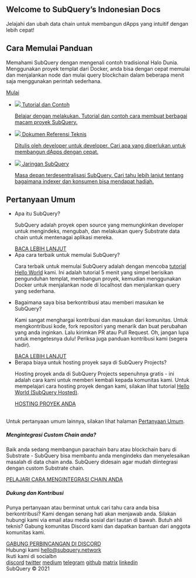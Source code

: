 <link rel="stylesheet" href="/assets/style/welcome.css" as="style" />
<div class="top2Sections">
  <section class="welcomeWords">
    <div class="main">
      <div>
        <h2 class="welcomeTitle">Welcome to SubQuery’s Indonesian <span>Docs</span></h2>
        <p>Jelajahi dan ubah data chain untuk membangun dApps yang intuitif dengan lebih cepat!</p>
      </div>
    </div>
  </section>
  <section class="startSection main">
    <div>
      <h2 class="title">Cara Memulai <span>Panduan</span></h2>
      <p>Memahami SubQuery dengan mengenali contoh tradisional Halo Dunia. Menggunakan proyek templat dari Docker, anda bisa dengan cepat memulai dan menjalankan node dan mulai query blockchain dalam beberapa menit saja menggunakan perintah sederhana.
      </p>
      <a href="https://doc.subquery.network/quickstart/helloworld-localhost.html" class="button"><span>Mulai</span></a>
    </div>
  </section>
</div>
<div class="main">
  <div>
    <ul class="list">
      <li>
        <a href="https://doc.subquery.network/tutorials_examples/introduction.html">
          <div>
            <img src="/assets/img/tutorialsIcon.svg" />
            <span>Tutorial dan Contoh</span>
            <p>Belajar dengan melakukan. Tutorial dan contoh cara membuat berbagai macam proyek SubQuery.</p>
          </div>
        </a>
      </li>
      <li>
        <a href="https://doc.subquery.network/create/introduction.html">
          <div>
            <img src="/assets/img/docsIcon.svg" />
            <span>Dokumen Referensi Teknis</span>
            <p>Ditulis oleh developer untuk developer. Cari apa yang diperlukan untuk membangun dApps dengan cepat.</p>
          </div>
        </a>
      </li>
      <li>
        <a href="https://static.subquery.network/whitepaper.pdf" target="_blank">
          <div>
            <img src="/assets/img/networkIcon.svg" />
            <span>Jaringan SubQuery</span>
            <p>Masa depan terdesentralisasi SubQuery. Cari tahu lebih lanjut tentang bagaimana indexer dan konsumen bisa mendapat hadiah.</p>
          </div>
        </a>
      </li>
    </ul>
  </div>
</div>
<section class="faqSection main">
  <div>
    <h2 class="title">Pertanyaan Umum</h2>
    <ul class="faqList">
      <li>
        <div class="title">Apa itu SubQuery?</div>
        <div class="content">
          <p>SubQuery adalah proyek open source yang memungkinkan developer untuk mengindeks, mengubah, dan melakukan query Substrate data chain untuk mentenagai aplikasi mereka.</p>
          <a class="more" href="https://doc.subquery.network/faqs/faqs.html#what-is-subquery">BACA LEBIH LANJUT</a>
        </div>
      </li>
      <li>
        <div class="title">Apa cara terbaik untuk memulai SubQuery?</div>
        <div class="content">
          <p>Cara terbaik untuk memulai SubQuery adalah dengan mencoba <a href="https://doc.subquery.network/quickstart/helloworld-localhost.html">tutorial Hello World</a> kami. Ini adalah tutorial 5 menit yang simpel berisikan pengunduhan templat, membangun proyek, kemudian menggunakan Docker untuk menjalankan node di localhost dan menjalankan query yang sederhana. </p>
        </div>
      </li>
      <li>
        <div class="title">Bagaimana saya bisa berkontribusi atau memberi masukan ke SubQuery?</div>
        <div class="content">
          <p>Kami sangat menghargai kontribusi dan masukan dari komunitas. Untuk mengkontribusi kode, fork repositori yang menarik dan buat perubahan yang anda inginkan. Lalu kirimkan PR atau Pull Request. Oh, jangan lupa untuk mengetesnya dulu! Periksa juga panduan kontribusi kami (segera hadir). </p>
          <a class="more" href="https://doc.subquery.network/faqs/faqs.html#what-is-the-best-way-to-get-started-with-subquery">BACA LEBIH LANJUT</a>
        </div>
      </li>
      <li>
        <div class="title">Berapa biaya untuk hosting proyek saya di SubQuery Projects?</div>
        <div class="content">
          <p>Hosting proyek anda di SubQuery Projects sepenuhnya gratis - ini adalah cara kami untuk memberi kembali kepada komunitas kami. Untuk mempelajari cara hosting proyek dengan kami, silakan lihat tutorial <a href="https://doc.subquery.network/quickstart/helloworld-hosted.html">Hello World (SubQuery Hosted)</a>.</p>
          <a class="more" href="https://doc.subquery.network/publish/publish.html">HOSTING PROYEK ANDA</a>
        </div>
      </li>
    </ul><br>
    Untuk pertanyaan umum lainnya, silakan lihat halaman <a href="https://doc.subquery.network/faqs/faqs.html">Pertanyaan Umum</a>.    
  </div>
</section>
<section class="main">
  <div>
    <div class="lastIntroduce lastIntroduce_1">
        <h5>Mengintegrasi Custom Chain anda?</h5>
        <p>Baik anda sedang membangun parachain baru atau blockchain baru di Substrate - SubQuery bisa membantu anda mengindeks dan menyelesaikan masalah di data chain anda. SubQuery didesain agar mudah diintegrasi dengan custom Substrate chain.</p>
        <a class="more" href="https://doc.subquery.network/create/mapping.html#custom-substrate-chains">PELAJARI CARA MENGINTEGRASI CHAIN ANDA</a>
    </div>
    <div class="lastIntroduce lastIntroduce_2">
        <h5>Dukung dan Kontribusi</h5>
        <p>Punya pertanyaan atau berminat untuk cari tahu cara anda bisa berkontribusi? Kami dengan senang hati akan menjawab anda. Silakan hubungi kami via email atau media sosial dari tautan di bawah. Butuh ahli teknis? Gabung komunitas Discord kami dan dapatkan bantuan dari anggota komunitas kami. </p>
        <a class="more" href="=https://discord.com/invite/78zg8aBSMG">GABUNG PERBINCANGAN DI DISCORD</a>
    </div>
    </div>
</section>
<section class="main connectSection">
  <div class="email">
    <span>Hubungi kami</span>
    <a href="mailto:hello@subquery.network">hello@subquery.network</a>
  </div>
  <div>
    <div>Ikuti kami di socialbn</div>
    <div class="connectWay">
      <a href="https://discord.com/invite/78zg8aBSMG" target="_blank" class="connectDiscord">discord</a>
      <a href="https://twitter.com/subquerynetwork" target="_blank" class="connectTwitter">twitter</a>
      <a href="https://medium.com/@subquery" target="_blank" class="connectMedium">medium</a>
      <a href="https://t.me/subquerynetwork" target="_blank" class="connectTelegram">telegram</a>
      <a href="https://github.com/OnFinality-io/subql" target="_blank" class="connectGithub">github</a>
      <a href="https://matrix.to/#/#subquery:matrix.org" target="_blank" class="connectMatrix">matrix</a>
      <a href="https://www.linkedin.com/company/subquery" target="_blank" class="connectLinkedin">linkedin</a>
    </div>
  </div>
</section>
</div> </div>
<div class="footer">
  <div class="main"><div>SubQuery © 2021</div></div>
</div>
<script charset="utf-8" src="/assets/js/welcome.js"></script>